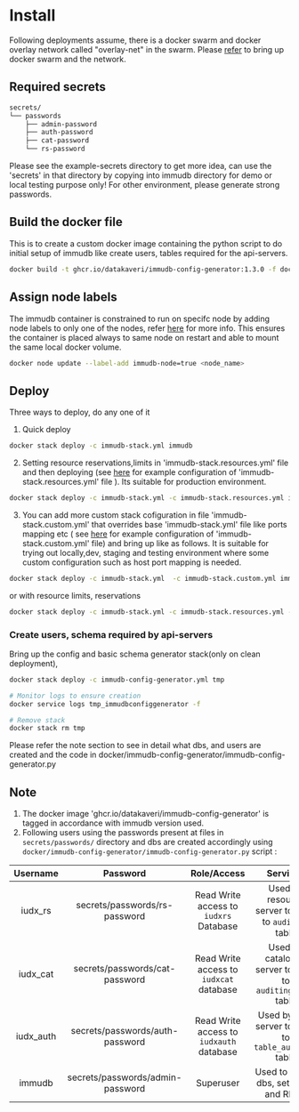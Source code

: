 # Install
 Following deployments assume, there is a docker swarm and  docker overlay network called "overlay-net"  in the swarm. Please [refer](../../../docs/swarm-setup.md) to bring up docker swarm and the network.
## Required secrets
```sh
secrets/
└── passwords
    ├── admin-password
    ├── auth-password
    ├── cat-password
    └── rs-password
```
Please see the example-secrets directory to get more idea, can use the 'secrets' in that directory by copying into immudb  directory  for demo or local testing purpose only! For other environment, please generate strong passwords.

## Build the docker file
This is to create a custom docker image containing the python script to do initial setup of immudb like create users, tables required for the api-servers.
```sh
docker build -t ghcr.io/datakaveri/immudb-config-generator:1.3.0 -f docker/immudb-config-generator/Dockerfile docker/immudb-config-generator 
```


## Assign node labels
 The immudb container is constrained to run on specifc node by adding node labels to only one of the nodes, refer [here](https://docs.docker.com/engine/swarm/services/#placement-constraints) for more info. This ensures the container is placed always to same node on restart and able to mount the same local docker volume.
```sh
docker node update --label-add immudb-node=true <node_name>
```

## Deploy

Three ways to deploy, do any one of it
1. Quick deploy  
```sh
docker stack deploy -c immudb-stack.yml immudb 
```
2. Setting resource reservations,limits in 'immudb-stack.resources.yml' file and then deploying (see [here](example-immudb-stack.resources.yml) for example configuration of 'immudb-stack.resources.yml' file ). Its suitable for production environment.

```sh
docker stack deploy -c immudb-stack.yml -c immudb-stack.resources.yml immudb
```
3. You can add more custom stack cofiguration in file 'immudb-stack.custom.yml' that overrides base 'immudb-stack.yml' file like ports mapping etc ( see [here](example-immudb-stack.custom.yml) for example configuration of 'immudb-stack.custom.yml' file)  and bring up like as follows. It is suitable for trying out locally,dev, staging and testing environment where some custom configuration such as host port mapping is needed.
```sh
docker stack deploy -c immudb-stack.yml  -c immudb-stack.custom.yml immudb
```
or 
with resource limits, reservations
```sh
docker stack deploy -c immudb-stack.yml -c immudb-stack.resources.yml -c immudb-stack.custom.yml immudb
```
### Create users, schema required by api-servers 
Bring up the config and basic schema generator stack(only on clean deployment),
```sh
docker stack deploy -c immudb-config-generator.yml tmp 

# Monitor logs to ensure creation
docker service logs tmp_immudbconfiggenerator -f

# Remove stack
docker stack rm tmp 
```
Please refer the note section to see in detail what dbs, and users are created and the code in docker/immudb-config-generator/immudb-config-generator.py

## Note
1.  The docker image 'ghcr.io/datakaveri/immudb-config-generator'  is tagged in accordance with immudb version used.
2.  Following users using the passwords present at files in ```secrets/passwords/``` directory and dbs are created accordingly using ``` docker/immudb-config-generator/immudb-config-generator.py``` script :

| Username           | Password                                    | Role/Access                         |  Services                     |
|:-------------------:|:------------------------------------------:| :---------------------------------: |:-----------------------------:|
| iudx_rs       | secrets/passwords/rs-password       | Read Write access to ```iudxrs``` Database   | Used by resource server  to audit to ```auditing``` table     |
| iudx_cat | secrets/passwords/cat-password |   Read Write access to ```iudxcat``` database                   | Used by catalogue server to audit to ```auditingtable``` table     |
| iudx_auth     |   secrets/passwords/auth-password   |   Read Write access to ```iudxauth``` database          | Used by auth server  to audit to ```table_auditing``` table        |
| immudb          | secrets/passwords/admin-password     |     Superuser                                            |  Used to create dbs, set users and RBAC  |
